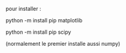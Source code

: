 pour installer : 

python -m install pip matplotlib

python -m install pip scipy

(normalement le premier installe aussi numpy)
